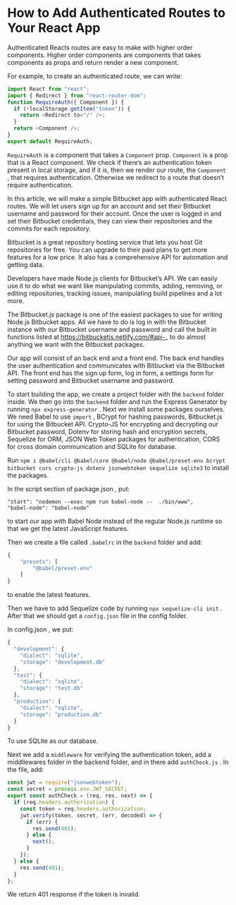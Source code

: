# How to Add Authenticated Routes to Your React App

Authenticated Reacts routes are easy to make with higher order components. Higher order components are components that takes components as props and return render a new component.

For example, to create an authenticated route, we can write:

```javascript
import React from "react";
import { Redirect } from "react-router-dom";
function RequireAuth({ Component }) {
  if (!localStorage.getItem("token")) {
    return <Redirect to="/" />;
  }
  return <Component />;
}
export default RequireAuth;
```

```RequireAuth``` is a component that takes a ```Component``` prop. ```Component``` is a prop that is a React component. We check if there’s an authentication token present in local storage, and if it is, then we render our route, the ```Component``` , that requires authentication. Otherwise we redirect to a route that doesn’t require authentication.

In this article, we will make a simple Bitbucket app with authenticated React routes. We will let users sign up for an account and set their Bitbucket username and password for their account. Once the user is logged in and set their Bitbucket credentials, they can view their repositories and the commits for each repository.

Bitbucket is a great repository hosting service that lets you host Git repositories for free. You can upgrade to their paid plans to get more features for a low price. It also has a comprehensive API for automation and getting data.

Developers have made Node.js clients for Bitbucket’s API. We can easily use it to do what we want like manipulating commits, adding, removing, or editing repositories, tracking issues, manipulating build pipelines and a lot more.

The Bitbucket.js package is one of the easiest packages to use for writing Node.js Bitbucket apps. All we have to do is log in with the Bitbucket instance with our Bitbucket username and password and call the built in functions listed at https://bitbucketjs.netlify.com/#api-_ to do almost anything we want with the Bitbucket packages.

Our app will consist of an back end and a front end. The back end handles the user authentication and communicates with Bitbucket via the Bitbucket API. The front end has the sign up form, log in form, a settings form for setting password and Bitbucket username and password.

To start building the app, we create a project folder with the ```backend``` folder inside. We then go into the ```backend``` folder and run the Express Generator by running ```npx express-generator``` . Next we install some packages ourselves. We need Babel to use ```import``` , BCrypt for hashing passwords, Bitbucket.js for using the Bitbucket API. Crypto-JS for encrypting and decrypting our Bitbucket password, Dotenv for storing hash and encryption secrets, Sequelize for ORM, JSON Web Token packages for authentication, CORS for cross domain communication and SQLite for database.

Run ```npm i @babel/cli @babel/core @babel/node @babel/preset-env bcrypt bitbucket cors crypto-js dotenv jsonwebtoken sequelize sqlite3``` to install the packages.

In the script section of package.json , put:

```shell
"start": "nodemon --exec npm run babel-node --  ./bin/www",
"babel-node": "babel-node"
```

to start our app with Babel Node instead of the regular Node.js runtime so that we get the latest JavaScript features.

Then we create a file called ```.babelrc``` in the ```backend``` folder and add:

```javascript
{
    "presets": [
        "@babel/preset-env"
    ]
}
```

to enable the latest features.

Then we have to add Sequelize code by running ```npx sequelize-cli init``` . After that we should get a ```config.json``` file in the config folder.

In config.json , we put:

```javascript
{
  "development": {
    "dialect": "sqlite",
    "storage": "development.db"
  },
  "test": {
    "dialect": "sqlite",
    "storage": "test.db"
  },
  "production": {
    "dialect": "sqlite",
    "storage": "production.db"
  }
}
```

To use SQLite as our database.

Next we add a ```middleware``` for verifying the authentication token, add a middllewares folder in the backend folder, and in there add ```authCheck.js``` . In the file, add:

```javascript
const jwt = require("jsonwebtoken");
const secret = process.env.JWT_SECRET;
export const authCheck = (req, res, next) => {
  if (req.headers.authorization) {
    const token = req.headers.authorization;
    jwt.verify(token, secret, (err, decoded) => {
      if (err) {
        res.send(401);
      } else {
        next();
      }
    });
  } else {
    res.send(401);
  }
};
```

We return 401 response if the token is invalid.
